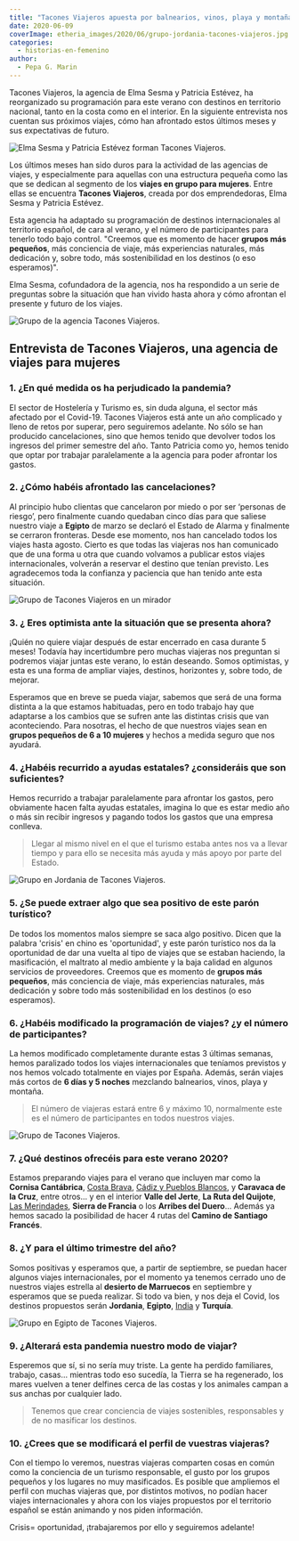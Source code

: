 ```yaml
---
title: "Tacones Viajeros apuesta por balnearios, vinos, playa y montaña"
date: 2020-06-09
coverImage: etheria_images/2020/06/grupo-jordania-tacones-viajeros.jpg
categories: 
  - historias-en-femenino
author: 
  - Pepa G. Marin
---
```


Tacones Viajeros, la agencia de Elma Sesma y Patricia Estévez, ha reorganizado su 
programación para este verano con destinos en territorio nacional, tanto en la costa 
como en el interior. En la siguiente entrevista nos cuentan sus próximos viajes, cómo 
han afrontado estos últimos meses y sus expectativas de futuro. 

![Elma Sesma y Patricia Estévez forman Tacones Viajeros.](etheria_images/2020/06/tacones-viajeros-agencia.jpg "Elma Sesma y Patricia Estévez forman Tacones Viajeros.")

Los últimos meses han sido duros para la actividad de las agencias de viajes, y 
especialmente para aquellas con una estructura pequeña como las que se dedican al 
segmento de los **viajes en grupo para mujeres**. Entre ellas se encuentra **Tacones 
Viajeros**, creada por dos emprendedoras, Elma Sesma y Patricia Estévez. 

Esta agencia ha adaptado su programación de destinos internacionales al territorio 
español, de cara al verano, y el número de participantes para tenerlo todo bajo control. 
"Creemos que es momento de hacer **grupos más pequeños**, más conciencia de viaje, más 
experiencias naturales, más dedicación y, sobre todo, más sostenibilidad en los destinos 
(o eso esperamos)". 

Elma Sesma, cofundadora de la agencia, nos ha respondido a un serie de preguntas sobre 
la situación que han vivido hasta ahora y cómo afrontan el presente y futuro de los 
viajes. 

![Grupo de la agencia Tacones Viajeros.](etheria_images/2020/06/agencia-tacones-viajeros-900x998.jpg "Grupo de la agencia Tacones Viajeros.")

## Entrevista de Tacones Viajeros, una agencia de viajes para mujeres

### 1\. ¿En qué medida os ha perjudicado la pandemia?

El sector de Hostelería y Turismo es, sin duda alguna, el sector más afectado por el 
Covid-19. Tacones Viajeros está ante un año complicado y lleno de retos por superar, 
pero seguiremos adelante. No sólo se han producido cancelaciones, sino que hemos tenido 
que devolver todos los ingresos del primer semestre del año. Tanto Patricia como yo, 
hemos tenido que optar por trabajar paralelamente a la agencia para poder afrontar los 
gastos. 

### 2\. ¿Cómo habéis afrontado las cancelaciones?

Al principio hubo clientas que cancelaron por miedo o por ser ‘personas de riesgo’, pero 
finalmente cuando quedaban cinco días para que saliese nuestro viaje a **Egipto** de 
marzo se declaró el Estado de Alarma y finalmente se cerraron fronteras. Desde ese 
momento, nos han cancelado todos los viajes hasta agosto. Cierto es que todas las 
viajeras nos han comunicado que de una forma u otra que cuando volvamos a publicar estos 
viajes internacionales, volverán a reservar el destino que tenían previsto. Les 
agradecemos toda la confianza y paciencia que han tenido ante esta situación. 

![Grupo de Tacones Viajeros en un mirador](etheria_images/2020/06/grupo-viaje-tacones-viajeros.jpg "Grupo de Tacones Viajeros.")

### 3\. ¿ Eres optimista ante la situación que se presenta ahora?

¡Quién no quiere viajar después de estar encerrado en casa durante 5 meses! Todavía hay 
incertidumbre pero muchas viajeras nos preguntan si podremos viajar juntas este verano, 
lo están deseando. Somos optimistas, y esta es una forma de ampliar viajes, destinos, 
horizontes y, sobre todo, de mejorar. 

Esperamos que en breve se pueda viajar, sabemos que será de una forma distinta a la que 
estamos habituadas, pero en todo trabajo hay que adaptarse a los cambios que se sufren 
ante las distintas crisis que van aconteciendo. Para nosotras, el hecho de que nuestros 
viajes sean en **grupos pequeños de 6 a 10 mujeres** y hechos a medida seguro que nos 
ayudará. 

### 4\. ¿Habéis recurrido a ayudas estatales? ¿consideráis que son suficientes?

Hemos recurrido a trabajar paralelamente para afrontar los gastos, pero obviamente hacen 
falta ayudas estatales, imagina lo que es estar medio año o más sin recibir ingresos y 
pagando todos los gastos que una empresa conlleva. 

> Llegar al mismo nivel en el que el turismo estaba antes nos va a llevar tiempo y para 
> ello se necesita más ayuda y más apoyo por parte del Estado. 

![Grupo en Jordania de Tacones Viajeros.](etheria_images/2020/06/grupo-jordania-tacones-viajeros.jpg "Grupo en Jordania de Tacones Viajeros.")

### 5\. ¿Se puede extraer algo que sea positivo de este parón turístico?

De todos los momentos malos siempre se saca algo positivo. Dicen que la palabra 'crisis' 
en chino es 'oportunidad', y este parón turístico nos da la oportunidad de dar una 
vuelta al tipo de viajes que se estaban haciendo, la masificación, el maltrato al medio 
ambiente y la baja calidad en algunos servicios de proveedores. Creemos que es momento 
de **grupos más pequeños**, más conciencia de viaje, más experiencias naturales, más 
dedicación y sobre todo más sostenibilidad en los destinos (o eso esperamos). 

### 6\. ¿Habéis modificado la programación de viajes? ¿y el número de participantes?

La hemos modificado completamente durante estas 3 últimas semanas, hemos paralizado 
todos los viajes internacionales que teníamos previstos y nos hemos volcado totalmente 
en viajes por España. Además, serán viajes más cortos de **6 días y 5 noches** mezclando 
balnearios, vinos, playa y montaña. 

> El número de viajeras estará entre 6 y máximo 10, normalmente este es el número de 
> participantes en todos nuestros viajes. 

![Grupo de Tacones Viajeros.](etheria_images/2020/06/grupo-agencia-tacones-viajeros.jpg "Grupo de Tacones Viajeros.")

### 7\. ¿Qué destinos ofrecéis para este verano 2020?

Estamos preparando viajes para el verano que incluyen mar como la **Cornisa 
Cantábrica**, [Costa 
Brava](https://etheriamagazine.com/2019/05/28/pueblos-imprescindibles-viaje-amigas-costa-brava/), 
[Cádiz y Pueblos 
Blancos](https://etheriamagazine.com/2018/11/02/ruta-por-los-pueblos-blancos-de-cadiz/), 
y **Caravaca de la Cruz**, entre otros... y en el interior **Valle del Jerte**, **La 
Ruta del Quijote**, [Las 
Merindades](https://etheriamagazine.com/2019/06/04/que-ver-hacer-ruta-merindades-burgos/), 
**Sierra de Francia** o los **Arribes del Duero**... Además ya hemos sacado la 
posibilidad de hacer 4 rutas del **Camino de Santiago Francés**. 

### 8\. ¿Y para el último trimestre del año?

Somos positivas y esperamos que, a partir de septiembre, se puedan hacer algunos viajes 
internacionales, por el momento ya tenemos cerrado uno de nuestros viajes estrella al 
**desierto de Marruecos** en septiembre y esperamos que se pueda realizar. Si todo va 
bien, y nos deja el Covid, los destinos propuestos serán **Jordania**, **Egipto**, [India](https://etheriamagazine.com/2020/01/29/viaje-para-mujeres-que-ver-norte-india-rajastan/) 
y **Turquía**. 

![Grupo en Egipto de Tacones Viajeros.](etheria_images/2020/06/grupo-egipto-tacones-viajeros.jpg "Grupo en Egipto de Tacones Viajeros.")

### 9\. ¿Alterará esta pandemia nuestro modo de viajar?

Esperemos que sí, si no sería muy triste. La gente ha perdido familiares, trabajo, 
casas... mientras todo eso sucedía, la Tierra se ha regenerado, los mares vuelven a 
tener delfines cerca de las costas y los animales campan a sus anchas por cualquier 
lado. 

> Tenemos que crear conciencia de viajes sostenibles, responsables y de no masificar los 
> destinos. 

### 10\. ¿Crees que se modificará el perfil de vuestras viajeras?

Con el tiempo lo veremos, nuestras viajeras comparten cosas en común como la conciencia 
de un turismo responsable, el gusto por los grupos pequeños y los lugares no muy 
masificados. Es posible que ampliemos el perfil con muchas viajeras que, por distintos 
motivos, no podían hacer viajes internacionales y ahora con los viajes propuestos por el 
territorio español se están animando y nos piden información. 

Crisis= oportunidad, ¡trabajaremos por ello y seguiremos adelante!
